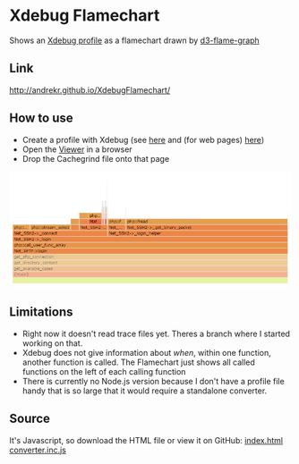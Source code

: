 # Xdebug Flamechart

Shows an [Xdebug profile](http://www.xdebug.org/docs/profiler) as a flamechart drawn by [d3-flame-graph](https://github.com/spiermar/d3-flame-graph)

## Link

http://andrekr.github.io/XdebugFlamechart/

## How to use

* Create a profile with Xdebug (see [here](http://www.xdebug.org/docs/profiler#starting) and (for web pages) [here](https://chrome.google.com/webstore/detail/xdebug-helper/eadndfjplgieldjbigjakmdgkmoaaaoc))
* Open the [Viewer](http://andrekr.github.io/XdebugFlamechart/) in a browser
* Drop the Cachegrind file onto that page

![Screenshot](screenshot.png)

## Limitations

* Right now it doesn't read trace files yet. Theres a branch where I started working on that.
* Xdebug does not give information about *when*, within one function, another function is called. The Flamechart just shows all called functions on the left of each calling function
* There is currently no Node.js version because I don't have a profile file handy that is so large that it would require a standalone converter.

## Source

It's Javascript, so download the HTML file or view it on GitHub: [index.html](https://github.com/AndreKR/XdebugFlamechart/blob/gh-pages/index.html) [converter.inc.js](https://github.com/AndreKR/XdebugFlamechart/blob/gh-pages/converter.inc.js)
